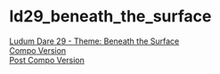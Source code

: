 ld29_beneath_the_surface
===========

[Ludum Dare 29 - Theme: Beneath the Surface](http://www.ludumdare.com/compo/ludum-dare-29/?action=preview&uid=17933)  
[Compo Version](http://denniskaselow.github.io/ld29_beneath_the_surface)  
[Post Compo Version](http://denniskaselow.github.io/ld29_beneath_the_surface/pc)
